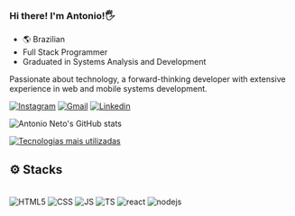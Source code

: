 ### Hi there! I'm Antonio!🖐️

 - 🌎 Brazilian
 - Full Stack Programmer
 - Graduated in Systems Analysis and Development

Passionate about technology, a forward-thinking developer with extensive experience in web and mobile systems development.


[![Instagram](https://img.shields.io/badge/Instagram-E4405F?style=for-the-badge&logo=instagram&logoColor=white)](https://www.instagram.com/netoacg/)
[![Gmail](https://img.shields.io/badge/Gmail-D14836?style=for-the-badge&logo=gmail&logoColor=white)](mailto:acgomesn@gmail.com)
[![Linkedin](https://img.shields.io/badge/LinkedIn-0077B5?style=for-the-badge&logo=linkedin&logoColor=white)](https://www.linkedin.com/in/netoacgn/)

![Antonio Neto's GitHub stats](https://github-readme-stats.vercel.app/api?username=netoacgn&show_icons=true&theme=dracula)

[![Tecnologias mais utilizadas](https://github-readme-stats.vercel.app/api/top-langs/?username=netoacgn&layout=compact)](https://github.com/netoacgn/github-readme-stats)



## ⚙️ Stacks 

<div style="display: inline_block"><br/>
  <img align="center" alt="HTML5" src="https://img.shields.io/badge/HTML5-E34F26?style=for-the-badge&logo=html5&logoColor=white"/>
  <img align="center" alt="CSS" src="https://img.shields.io/badge/CSS3-1572B6?style=for-the-badge&logo=css3&logoColor=white"/>
  <img align="center" alt="JS" src="https://img.shields.io/badge/JavaScript-323330?style=for-the-badge&logo=javascript&logoColor=F7DF1E"/>
  <img align="center" alt="TS" src="https://img.shields.io/badge/TypeScript-007ACC?style=for-the-badge&logo=typescript&logoColor=white"/>
  <img align="center" alt="react" src="https://img.shields.io/badge/React-20232A?style=for-the-badge&logo=react&logoColor=61DAFB"/>
  <img align="center" alt="nodejs" src="https://img.shields.io/badge/Node.js-43853D?style=for-the-badge&logo=node.js&logoColor=white"/>
</div><br/>


